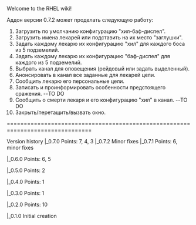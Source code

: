 Welcome to the RHEL wiki!

Аддон версии 0.7.2 может проделать следующую работу:

1. Загрузить по умолчанию конфигурацию "хил-баф-диспел".
2. Загрузить имена лекарей или подставить на их место "заглушки".
3. Задать каждому лекарю их конфигурацию "хил" для каждого боса из 5 подземелий.
4. Задать каждому лекарю их конфигурацию "баф-диспел" для каждого из 5 подземелий.
5. Выбрать канал для оповещения (рейдовый или задать выделенный).
6. Анонсировать в канал все заданные для лекарей цели.
7. Сообщить лекарю его персональные цели.
8. Записать и проинформировать особенности предстоящего сражения. --TO DO
9. Сообщить о смерти лекаря и его конфигурацию "хил" в канал. --TO DO
10. Закрыть/перетащить/вызвать окно.

===============================================================================

Version history
|_0.7.0 Points: 7, 4, 3
  |_0.7.2 Minor fixes
  |_0.7.1 Points: 6, minor fixes 

|_0.6.0 Points: 6, 5

|_0.5.0 Points: 2

|_0.4.0 Points: 1

|_0.3.0 Points: 1

|_0.2.0 Points: 10

|_0.1.0 Initial creation
